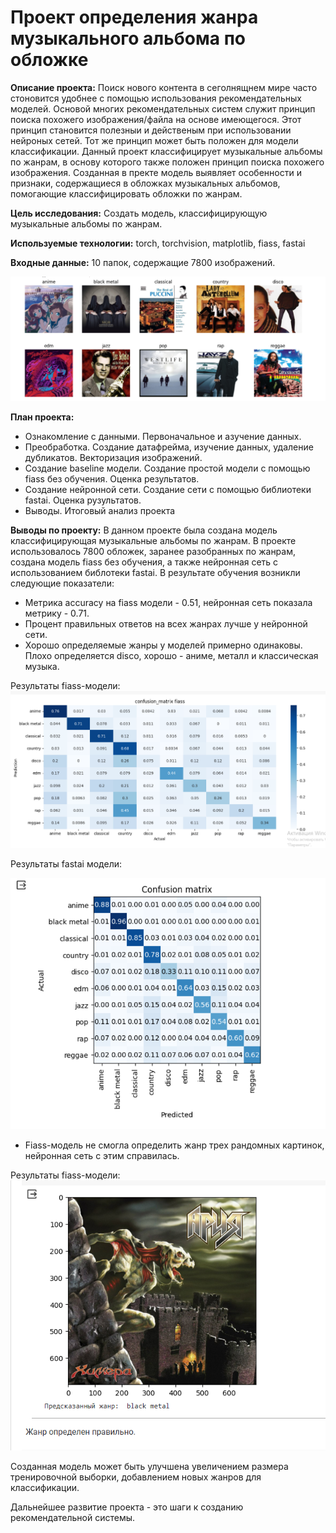 # Проект определения жанра музыкального альбома по обложке
**Описание проекта:** Поиск нового контента в сеголнящнем мире часто стоновится удобнее с помощью использования рекомендательных моделей. Основой многих рекомендательных систем служит принцип поиска похожего изображения/файла на основе имеющегося. Этот принцип становится полезныи и действеным при использовании нейроных сетей. Тот же принцип может быть положен для модели классификации. Данный проект классифицирует музыкальные альбомы по жанрам, в основу которого также положен принцип поиска похожего изображения. Созданная в пректе модель выявляет особенности и признаки, содержащиеся в обложках музыкальных альбомов, помогающие классифицировать обложки по жанрам.  

**Цель исследования:** Создать модель, классифицирующую музыкальные альбомы по жанрам.  

**Используемые технологии:** torch, torchvision, matplotlib, fiass, fastai

**Входные данные:** 10 папок, содержащие 7800 изображений.

![plot](https://github.com/AnnaPakir/cover_music/blob/main/file/%D0%92%D1%85%D0%BE%D0%B4%D0%BD%D1%8B%D0%B5%20%D0%B4%D0%B0%D0%BD%D0%BD%D1%8B%D0%B5.png)

**План проекта:**
- Ознакомление с данными. Первоначальное и азучение данных.
- Преобработка. Создание датафрейма, изучение данных, удаление дубликатов. Векторизация изображений.
- Создание baseline модели. Создание простой модели с помощью fiass без обучения. Оценка результатов.
- Создание нейронной сети. Создание сети с помощью библиотеки  fastai. Оценка рузультатов.
- Выводы. Итоговый анализ проекта

**Выводы по проекту:** В данном проекте была создана модель классифицирующая музыкальные альбомы по жанрам. В проекте использовалось 7800 обложек, заранее разобранных по жанрам, создана модель fiass без обучения, а также нейронная сеть с использованием библотеки fastai. В результате обучения возникли следующие показатели:
- Метрика accuracy на fiass модели - 0.51, нейронная сеть показала метрику - 0.71.
- Процент правильных ответов на всех жанрах лучше у нейронной сети.
- Хорошо определяемые жанры у моделей примерно одинаковы. Плохо определяется disco, хорошо - аниме, металл и классическая музыка.
  
Результаты fiass-модели:
![plot](https://github.com/AnnaPakir/cover_music/blob/main/file/Confusion%20matrix%20fiass.png)


Результаты fastai модели:

![plot](https://github.com/AnnaPakir/cover_music/blob/main/file/Confusion%20matrix%20fastai.png) 

- Fiass-модель не смогла определить жанр трех рандомных картинок, нейронная сеть с этим справилась.

Результаты fiass-модели:
![plot](https://github.com/AnnaPakir/cover_music/blob/main/file/aria%20fastai.png)

Созданная модель может быть улучшена увеличением размера тренировочной выборки, добавлением новых жанров для классификации.

Дальнейшее развитие проекта - это шаги к созданию рекомендательной системы. 
